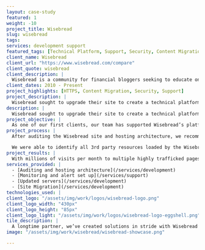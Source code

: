```yaml
---
layout: case-study
featured: 1
weight: -10
project_title: Wisebread
slug: wisebread
tags:
services: development support
featured_tags: [Technical Platform, Support, Security, Content Migration]
client_name: Wisebread
client_url: "https://www.wisebread.com/compare"
client_quote: wisebread
client_description: |
  Wisebread is a community for financial bloggers seeking to educate on financial literacy, planning, and budgeting.
client_dates: 2010 - Present
project_highlights: [HTTPS, Content Migration, Security, Support]
project_description: |
  Wisebread sought to upgrade their site to create a technical platform for financial content editors that empowers their monthly multi-million dollar ad spends.
description: |
  Wisebread sought to upgrade their site to create a technical platform for financial content editors that empowers their monthly multi-million dollar ad spends.
project_objective: |
  As one of our first clients, our team has supported Wisebread’s platform since 2010. The solutions we’ve provided have evolved alongside WB’s business needs. We’re now implementing a sophisticated architecture that maximizes uptime to their high-investment campaign pages.
project_process: |
  After auditing the Wisebread site and hosting architecture, we recommended and implemented security improvements. Improvements were made to caching of high traffic, business-critical pages (by modifying their Varnish cache configuration). We set up monitoring and alerts so we could quickly respond to issues. Then we seamlessly updated servers with no downtime by thoroughly planning ahead of time (with contingencies in case of issues) and ultimately upgraded the server by (1) provisioning the new updated server, (2) migrating the site from the old server to the new one, (3) testing and verifying the site on the new server, (4) cutting all traffic from the old server to the new server instantly once the site was ready on the new server, and finally (5) spinning down the old server once the process was complete and verified.

  We were able to identify all 3rd party resources loaded by the Wisebread site insecurely (using HTTP) and worked with the Wisebread team to load all these assets securely. Then we installed and configured the certificates on the Wisebread servers to work with the Varnish cache layer (this was non-trivial, Varnish greatly improves site performance via an additional caching layer but makes HTTPS setup more complicated). Finally, we configured the certificates to auto-renew and set up certificate monitoring so both we and Wisebread are notified of any impending certificate expirations.
project_results: |
  With millions of visits per month to multiple highly trafficked pages, we’re proud to tout a 99.99% uptime for the wisebread.com platform in 2018.
services_provided: |
  - [Auditing and hosting architecture](/services/development)
  - [Monitoring and alert set up](/services/support)
  - [Updated servers](/services/development)
  - [Site Migration](/services/development)
technologies_used: |
client_logo: "/assets/img/work/logos/wisebread-logo.png"
client_logo_width: "430px"
client_logo_height: "85px"
client_logo_light: "/assets/img/work/logos/wisebread-logo-eggshell.png"
tile_description: |
  A longtime partner, we’ve created solutions in stride with Wisebread’s needs. One thing we’re most proud of: the 99.99% uptime for the platform.
image: "/assets/img/work/wisebread/wisebread-showcase.png"

---
```

